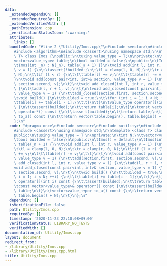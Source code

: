 ```yaml
---
data:
  _extendedDependsOn: []
  _extendedRequiredBy: []
  _extendedVerifiedWith: []
  _pathExtension: cpp
  _verificationStatusIcon: ':warning:'
  attributes:
    links: []
  bundledCode: "#line 2 \"Utility/Imos.cpp\"\n#include <vector>\n#include <utility>\n\
    #include <algorithm>\n#include <cassert>\nusing namespace std;\n\ntemplate <class\
    \ T> class Imos {\npublic:\n\tusing value_type = T;\n\nprivate:\n\tint N;\n\t\
    vector<value_type> table;\n\tbool builded = false;\n\npublic:\n\tImos() = default;\n\
    \tImos(int _n) : N(_n), table(_n + 1) {}\n\tvoid add(int l, int r, value_type\
    \ v = 1) {\n\t\tassert(!builded);\n\t\tl = clamp(l, 0, N);\n\t\tr = clamp(r, 0,\
    \ N);\n\t\tif (l < r) {\n\t\t\ttable[l] += v;\n\t\t\ttable[r] -= v;\n\t\t}\n\t\
    }\n\tvoid add(const pair<int, int>& section, value_type v = 1) {\n\t\tadd(section.first,\
    \ section.second, v);\n\t}\n\tvoid add_closed(int l, int r, value_type v = 1)\
    \ {\n\t\tadd(l, r + 1, v);\n\t}\n\tvoid add_closed(const pair<int, int>& section,\
    \ value_type v = 1) {\n\t\tadd_closed(section.first, section.second, v);\n\t}\n\
    \tvoid build() {\n\t\tbuilded = true;\n\t\tfor (int i = 1; i < N; ++i) {\n\t\t\
    \ttable[i] += table[i - 1];\n\t\t}\n\t}\n\tvalue_type operator[](int i) const\
    \ {\n\t\tassert(builded);\n\t\treturn table[i];\n\t}\n\tconst vector<value_type>&\
    \ operator*() const {\n\t\tassert(builded);\n\t\treturn table;\n\t}\n\tvector<value_type>\
    \ to_a() const {\n\t\treturn vector(table.begin(), table.begin() + N);\n\t}\n\
    };\n"
  code: "#pragma once\n#include <vector>\n#include <utility>\n#include <algorithm>\n\
    #include <cassert>\nusing namespace std;\n\ntemplate <class T> class Imos {\n\
    public:\n\tusing value_type = T;\n\nprivate:\n\tint N;\n\tvector<value_type> table;\n\
    \tbool builded = false;\n\npublic:\n\tImos() = default;\n\tImos(int _n) : N(_n),\
    \ table(_n + 1) {}\n\tvoid add(int l, int r, value_type v = 1) {\n\t\tassert(!builded);\n\
    \t\tl = clamp(l, 0, N);\n\t\tr = clamp(r, 0, N);\n\t\tif (l < r) {\n\t\t\ttable[l]\
    \ += v;\n\t\t\ttable[r] -= v;\n\t\t}\n\t}\n\tvoid add(const pair<int, int>& section,\
    \ value_type v = 1) {\n\t\tadd(section.first, section.second, v);\n\t}\n\tvoid\
    \ add_closed(int l, int r, value_type v = 1) {\n\t\tadd(l, r + 1, v);\n\t}\n\t\
    void add_closed(const pair<int, int>& section, value_type v = 1) {\n\t\tadd_closed(section.first,\
    \ section.second, v);\n\t}\n\tvoid build() {\n\t\tbuilded = true;\n\t\tfor (int\
    \ i = 1; i < N; ++i) {\n\t\t\ttable[i] += table[i - 1];\n\t\t}\n\t}\n\tvalue_type\
    \ operator[](int i) const {\n\t\tassert(builded);\n\t\treturn table[i];\n\t}\n\
    \tconst vector<value_type>& operator*() const {\n\t\tassert(builded);\n\t\treturn\
    \ table;\n\t}\n\tvector<value_type> to_a() const {\n\t\treturn vector(table.begin(),\
    \ table.begin() + N);\n\t}\n};\n"
  dependsOn: []
  isVerificationFile: false
  path: Utility/Imos.cpp
  requiredBy: []
  timestamp: '2020-11-23 22:18:08+09:00'
  verificationStatus: LIBRARY_NO_TESTS
  verifiedWith: []
documentation_of: Utility/Imos.cpp
layout: document
redirect_from:
- /library/Utility/Imos.cpp
- /library/Utility/Imos.cpp.html
title: Utility/Imos.cpp
---
```

